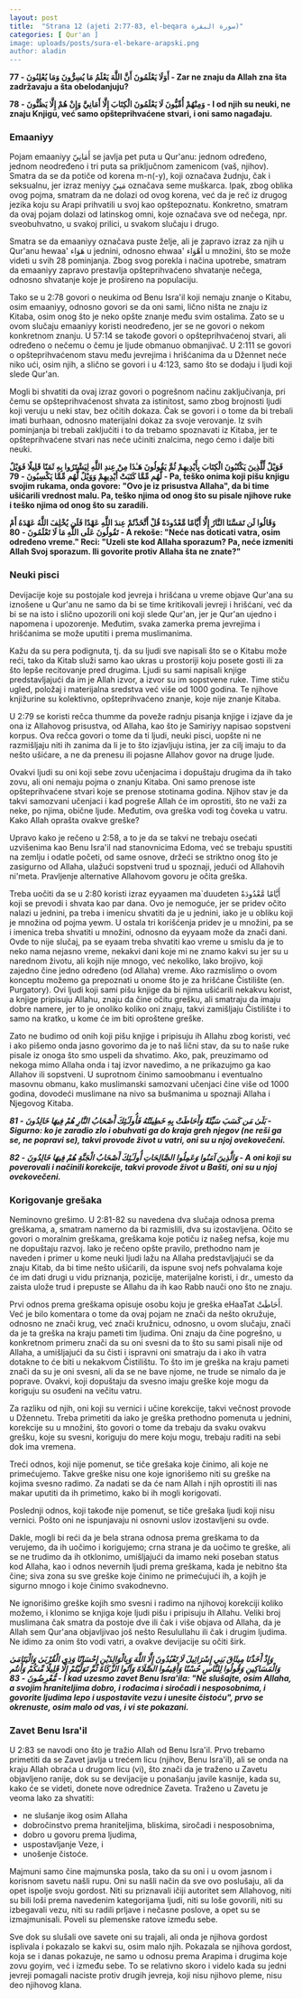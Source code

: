 ```yaml
---
layout: post
title:  "Strana 12 (ajeti 2:77-83, el-beqara سورة البقرة)"
categories: [ Qur'an ]
image: uploads/posts/sura-el-bekare-arapski.png
author: aladin
---
```


**أَوَلَا يَعْلَمُونَ أَنَّ اللَّهَ يَعْلَمُ مَا يُسِرُّونَ وَمَا يُعْلِنُونَ	- 77 -	Zar ne znaju da Allah zna šta zadržavaju a šta obelodanjuju?**

**وَمِنْهُمْ أُمِّيُّونَ لَا يَعْلَمُونَ الْكِتَابَ إِلَّا أَمَانِيَّ وَإِنْ هُمْ إِلَّا يَظُنُّونَ	- 78 -	I od njih su neuki, ne znaju Knjigu, već samo opšteprihvaćene stvari, i oni samo nagađaju.**

### Emaaniyy
Pojam emaaniyy أَمَانِيّ se javlja pet puta u Qur'anu: jednom određeno, jednom neodređeno i tri puta sa priključnom zamenicom (vaš, njihov). Smatra da se da potiče od korena m-n(-y), koji označava žudnju, čak i seksualnu, jer izraz meniyy مَنِيّ označava seme muškarca. Ipak, zbog oblika ovog pojma, smatram da ne dolazi od ovog korena, već da je reč iz drugog jezika koju su Arapi prihvatili u svoj kao opštepoznatu. Konkretno, smatram da ovaj pojam dolazi od latinskog omni, koje označava sve od nečega, npr. sveobuhvatno, u svakoj prilici, u svakom slučaju i drugo.

Smatra se da emaaniyy označava puste želje, ali je zapravo izraz za njih u Qur'anu hewaa' هَوَاء u jednini, odnosno ehwaa' أَهْوَاء u množini, što se može videti u svih 28 pominjanja. Zbog svog porekla i načina upotrebe, smatram da emaaniyy zapravo prestavlja opšteprihvaćeno shvatanje nečega, odnosno shvatanje koje je prošireno na populaciju.

Tako se u 2:78 govori o neukima od Benu Isra'il koji nemaju znanje o Kitabu, osim emaaniyy, odnosno govori se da oni sami, lično ništa ne znaju iz Kitaba, osim onog što je neko opšte znanje među svim ostalima. Zato se u ovom slučaju emaaniyy koristi neodređeno, jer se ne govori o nekom konkretnom znanju. U 57:14 se takođe govori o opšteprihvaćenoj stvari, ali određeno o nečemu o čemu je ljude obmanuo obmanjivač. U 2:111 se govori o opšteprihvaćenom stavu među jevrejima i hrišćanima da u Džennet neće niko ući, osim njih, a slično se govori i u 4:123, samo što se dodaju i ljudi koji slede Qur'an.

Mogli bi shvatiti da ovaj izraz govori o pogrešnom načinu zaključivanja, pri čemu se opšteprihvaćenost shvata za istinitost, samo zbog brojnosti ljudi koji veruju u neki stav, bez očitih dokaza. Čak se govori i o tome da bi trebali imati burhaan, odnosno materijalni dokaz za svoje verovanje. Iz svih pominjanja bi trebali zaključiti i to da trebamo spoznavati iz Kitaba, jer te opšteprihvaćene stvari nas neće učiniti znalcima, nego ćemo i dalje biti neuki.

**فَوَيْلٌ لِّلَّذِينَ يَكْتُبُونَ الْكِتَابَ بِأَيْدِيهِمْ ثُمَّ يَقُولُونَ هَـٰذَا مِنْ عِندِ اللَّهِ لِيَشْتَرُوا بِهِ ثَمَنًا قَلِيلًا فَوَيْلٌ لَّهُم مِّمَّا كَتَبَتْ أَيْدِيهِمْ وَوَيْلٌ لَّهُم مِّمَّا يَكْسِبُونَ	- 79 -	Pa, teško onima koji pišu knjigu svojim rukama, onda govore: "Ovo je iz prisustva Allaha", da bi time ušićarili vrednost malu. Pa, teško njima od onog što su pisale njihove ruke i teško njima od onog što su zaradili.**

**وَقَالُوا لَن تَمَسَّنَا النَّارُ إِلَّا أَيَّامًا مَّعْدُودَةً قُلْ أَتَّخَذْتُمْ عِندَ اللَّهِ عَهْدًا فَلَن يُخْلِفَ اللَّهُ عَهْدَهُ أَمْ تَقُولُونَ عَلَى اللَّهِ مَا لَا تَعْلَمُونَ	- 80 -	A rekoše: "Neće nas doticati vatra, osim određeno vreme." Reci: "Uzeli ste kod Allaha sporazum? Pa, neće izmeniti Allah Svoj sporazum. Ili govorite protiv Allaha šta ne znate?"**

### Neuki pisci
Devijacije koje su postojale kod jevreja i hrišćana u vreme objave Qur'ana su iznošene u Qur'anu ne samo da bi se time kritikovali jevreji i hrišćani, već da bi se na isto i slično upozorili oni koji slede Qur'an, jer je Qur'an ujedno i napomena i upozorenje. Međutim, svaka zamerka prema jevrejima i hrišćanima se može uputiti i prema muslimanima.

Kažu da su pera podignuta, tj. da su ljudi sve napisali što se o Kitabu može reći, tako da Kitab služi samo kao ukras u prostoriji koju posete gosti ili za što lepše recitovanje pred drugima. Ljudi su sami napisali knjige predstavljajući da im je Allah izvor, a izvor su im sopstvene ruke. Time stiču ugled, položaj i materijalna sredstva već više od 1000 godina. Te njihove knjižurine su kolektivno, opšteprihvaćeno znanje, koje nije znanje Kitaba.

U 2:79 se koristi rečca thumme da poveže radnju pisanja knjige i izjave da je ona iz Allahovog prisustva, od Allaha, kao što je Samiriyy napisao sopstveni korpus. Ova rečca govori o tome da ti ljudi, neuki pisci, uopšte ni ne razmišljaju niti ih zanima da li je to što izjavljuju istina, jer za cilj imaju to da nešto ušićare, a ne da prenesu ili pojasne Allahov govor na druge ljude.

Ovakvi ljudi su oni koji sebe zovu učenjacima i dopuštaju drugima da ih tako zovu, ali oni nemaju pojma o znanju Kitaba. Oni samo prenose iste opšteprihvaćene stvari koje se prenose stotinama godina. Njihov stav je da takvi samozvani učenjaci i kad pogreše Allah će im oprostiti, što ne važi za neke, po njima, obične ljude. Međutim, ova greška vodi tog čoveka u vatru. Kako Allah oprašta ovakve greške?

Upravo kako je rečeno u 2:58, a to je da se takvi ne trebaju osećati uzvišenima kao Benu Isra'il nad stanovnicima Edoma, već se trebaju spustiti na zemlju i odatle početi, od same osnove, držeći se striktno onog što je zasigurno od Allaha, ulažući sopstveni trud u spoznaji, jedući od Allahovih ni'meta. Pravljenje alternative Allahovom govoru je očita greška.

Treba uočiti da se u 2:80 koristi izraz eyyaamen ma`duudeten أَيَّامًا مَّعْدُودَةً koji se prevodi i shvata kao par dana. Ovo je nemoguće, jer se pridev očito nalazi u jednini, pa treba i imenicu shvatiti da je u jednini, iako je u obliku koji je množina od pojma yewm. U ostala tri korišćenja pridev je u množini, pa se i imenica treba shvatiti u množini, odnosno da eyyaam može da znači dani. Ovde to nije slučaj, pa se eyaam treba shvatiti kao vreme u smislu da je to neko nama nejasno vreme, nekakvi dani koje mi ne znamo kakvi su jer su u narednom životu, ali kojih nije mnogo, već nekoliko, lako brojivo, koji zajedno čine jedno određeno (od Allaha) vreme. Ako razmislimo o ovom konceptu možemo ga prepoznati u onome što je za hrišćane Čistilište (en. Purgatory). Ovi ljudi koji sami pišu knjige da bi njima ušićarili nekakvu korist, a knjige pripisuju Allahu, znaju da čine očitu grešku, ali smatraju da imaju dobre namere, jer to je onoliko koliko oni znaju, takvi zamišljaju Čistilište i to samo na kratko, u kome će im biti oproštene greške.

Zato ne budimo od onih koji pišu knjige i pripisuju ih Allahu zbog koristi, već i ako pišemo onda jasno govorimo da je to naš lični stav, da su to naše ruke pisale iz onoga što smo uspeli da shvatimo. Ako, pak, preuzimamo od nekoga mimo Allaha onda i taj izvor navedimo, a ne prikazujmo ga kao Allahov ili sopstveni. U suprotnom činimo samoobmanu i eventualno masovnu obmanu, kako muslimanski samozvani učenjaci čine više od 1000 godina, dovodeći muslimane na nivo sa bušmanima u spoznaji Allaha i Njegovog Kitaba.

***بَلَىٰ مَن كَسَبَ سَيِّئَةً وَأَحَاطَتْ بِهِ خَطِيئَتُهُ فَأُولَـٰئِكَ أَصْحَابُ النَّارِ هُمْ فِيهَا خَالِدُونَ	- 81 -	Sigurno: ko je zaradio zlo i obuhvati ga do kraja greh njegov (ne reši ga se, ne popravi se), takvi provode život u vatri, oni su u njoj ovekovečeni.***

***وَالَّذِينَ آمَنُوا وَعَمِلُوا الصَّالِحَاتِ أُولَـٰئِكَ أَصْحَابُ الْجَنَّةِ هُمْ فِيهَا خَالِدُونَ	- 82 -	A oni koji su poverovali i načinili korekcije, takvi provode život u Bašti, oni su u njoj ovekovečeni.***

### Korigovanje grešaka
Neminovno grešimo. U 2:81-82 su navedena dva slučaja odnosa prema greškama, a, smatram namerno da bi razmislili, dva su izostavljena. Očito se govori o moralnim greškama, greškama koje potiču iz našeg nefsa, koje mu ne dopuštaju razvoj. Iako je rečeno opšte pravilo, prethodno nam je naveden i primer u kome neuki ljudi lažu na Allaha predstavljajući se da znaju Kitab, da bi time nešto ušićarili, da ispune svoj nefs pohvalama koje će im dati drugi u vidu priznanja, pozicije, materijalne koristi, i dr., umesto da zaista ulože trud i prepuste se Allahu da ih kao Rabb nauči ono što ne znaju.

Prvi odnos prema greškama opisuje osobu koju je greška eHaaTat أَحَاطَتْ. Već je bilo komentara o tome da ovaj pojam ne znači da nešto okružuje, odnosno ne znači krug, već znači kružnicu, odnosno, u ovom slučaju, znači da je ta greška na kraju pameti tim ljudima. Oni znaju da čine pogrešno, u konkretnom primeru znači da su oni svesni da to što su sami pisali nije od Allaha, a umišljajući da su čisti i ispravni oni smatraju da i ako ih vatra dotakne to će biti u nekakvom Čistilištu. To što im je greška na kraju pameti znači da su je oni svesni, ali da se ne bave njome, ne trude se nimalo da je poprave. Ovakvi, koji dopuštaju da svesno imaju greške koje mogu da koriguju su osuđeni na večitu vatru.

Za razliku od njih, oni koji su vernici i učine korekcije, takvi večnost provode u Džennetu. Treba primetiti da iako je greška prethodno pomenuta u jednini, korekcije su u množini, što govori o tome da trebaju da svaku ovakvu grešku, koje su svesni, koriguju do mere koju mogu, trebaju raditi na sebi dok ima vremena.

Treći odnos, koji nije pomenut, se tiče grešaka koje činimo, ali koje ne primećujemo. Takve greške nisu one koje ignorišemo niti su greške na kojima svesno radimo. Za nadati se da će nam Allah i njih oprostiti ili nas makar uputiti da ih primetimo, kako bi ih mogli korigovati.

Poslednji odnos, koji takođe nije pomenut, se tiče grešaka ljudi koji nisu vernici. Pošto oni ne ispunjavaju ni osnovni uslov izostavljeni su ovde.

Dakle, mogli bi reći da je bela strana odnosa prema greškama to da verujemo, da ih uočimo i korigujemo; crna strana je da uočimo te greške, ali se ne trudimo da ih otklonimo, umišljajući da imamo neki poseban status kod Allaha, kao i odnos nevernih ljudi prema greškama, kada je nebitno šta čine; siva zona su sve greške koje činimo ne primećujući ih, a kojih je sigurno mnogo i koje činimo svakodnevno.

Ne ignorišimo greške kojih smo svesni i radimo na njihovoj korekciji koliko možemo, i klonimo se knjiga koje ljudi pišu i pripisuju ih Allahu. Veliki broj muslimana čak smatra da postoje dve ili čak i više objava od Allaha, da je Allah sem Qur'ana objavljivao još nešto Resulullahu ili čak i drugim ljudima. Ne idimo za onim što vodi vatri, a ovakve devijacije su očiti širk.

***وَإِذْ أَخَذْنَا مِيثَاقَ بَنِي إِسْرَائِيلَ لَا تَعْبُدُونَ إِلَّا اللَّهَ وَبِالْوَالِدَيْنِ إِحْسَانًا وَذِي الْقُرْبَىٰ وَالْيَتَامَىٰ وَالْمَسَاكِينِ وَقُولُوا لِلنَّاسِ حُسْنًا وَأَقِيمُوا الصَّلَاةَ وَآتُوا الزَّكَاةَ ثُمَّ تَوَلَّيْتُمْ إِلَّا قَلِيلًا مِّنكُمْ وَأَنتُم مُّعْرِضُونَ	- 83 -	I kad uzesmo zavet Benu Isra'ila: "Ne slušajte, osim Allaha, a svojim hraniteljima dobro, i rođacima i siročadi i nesposobnima, i govorite ljudima lepo i uspostavite vezu i unesite čistoću", prvo se okrenuste, osim malo od vas, i vi ste pokazani.***

### Zavet Benu Isra'il
U 2:83 se navodi ono što je tražio Allah od Benu Isra'il. Prvo trebamo primetiti da se Zavet javlja u trećem licu (njihov, Benu Isra'il), ali se onda na kraju Allah obraća u drugom licu (vi), što znači da je traženo u Zavetu objavljeno ranije, dok su se devijacije u ponašanju javile kasnije, kada su, kako će se videti, donete nove odrednice Zaveta. Traženo u Zavetu je veoma lako za shvatiti:
- ne slušanje ikog osim Allaha
- dobročinstvo prema hraniteljima, bliskima, siročadi i nesposobnima,
- dobro u govoru prema ljudima,
- uspostavljanje Veze, i
- unošenje čistoće.

Majmuni samo čine majmunska posla, tako da su oni i u ovom jasnom i korisnom savetu našli rupu. Oni su našli način da sve ovo poslušaju, ali da opet ispolje svoju gordost. Niti su priznavali ičiji autoritet sem Allahovog, niti su bili loši prema navedenim kategorijama ljudi, niti su loše govorili, niti su izbegavali vezu, niti su radili prljave i nečasne poslove, a opet su se izmajmunisali. Poveli su plemenske ratove između sebe.

Sve dok su slušali ove savete oni su trajali, ali onda je njihova gordost isplivala i pokazalo se kakvi su, osim malo njih. Pokazala se njihova gordost, koja se i danas pokazuje, ne samo u odnosu prema Arapima i drugima koje zovu goyim, već i između sebe. To se relativno skoro i videlo kada su jedni jevreji pomagali naciste protiv drugih jevreja, koji nisu njihovo pleme, nisu deo njihovog klana.

